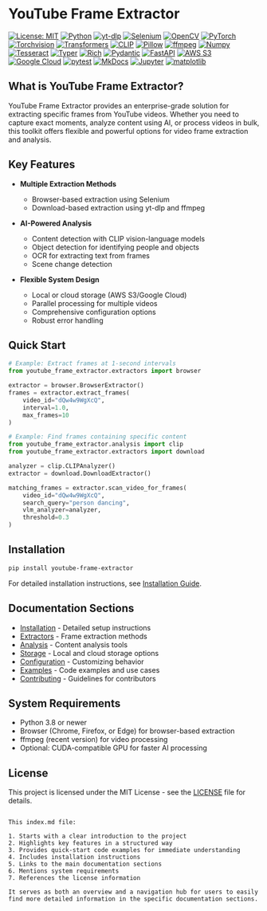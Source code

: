 # YouTube Frame Extractor

[![License: MIT](https://img.shields.io/badge/License-MIT-blue.svg)](https://opensource.org/licenses/MIT)
[![Python](https://img.shields.io/badge/Python-3.8%2B-blue.svg)](https://www.python.org/)
[![yt-dlp](https://img.shields.io/badge/yt--dlp-2023.3.4%2B-red.svg)](https://github.com/yt-dlp/yt-dlp)
[![Selenium](https://img.shields.io/badge/Selenium-4.1.0%2B-green.svg)](https://www.selenium.dev/)
[![OpenCV](https://img.shields.io/badge/OpenCV-4.7.0%2B-brightgreen.svg)](https://opencv.org/)
[![PyTorch](https://img.shields.io/badge/PyTorch-2.0.0%2B-EE4C2C.svg)](https://pytorch.org/)
[![Torchvision](https://img.shields.io/badge/Torchvision-0.15.0%2B-EE4C2C.svg)](https://pytorch.org/vision/)
[![Transformers](https://img.shields.io/badge/Transformers-4.27.0%2B-yellow.svg)](https://huggingface.co/transformers/)
[![CLIP](https://img.shields.io/badge/CLIP-OpenAI-blueviolet.svg)](https://github.com/openai/CLIP)
[![Pillow](https://img.shields.io/badge/Pillow-9.4.0%2B-blue.svg)](https://python-pillow.org/)
[![ffmpeg](https://img.shields.io/badge/ffmpeg--python-0.2.0%2B-orange.svg)](https://github.com/kkroening/ffmpeg-python)
[![Numpy](https://img.shields.io/badge/Numpy-1.24.2%2B-blue.svg)](https://numpy.org/)
[![Tesseract](https://img.shields.io/badge/pytesseract-0.3.10%2B-darkblue.svg)](https://github.com/madmaze/pytesseract)
[![Typer](https://img.shields.io/badge/Typer-0.7.0%2B-green.svg)](https://typer.tiangolo.com/)
[![Rich](https://img.shields.io/badge/Rich-13.3.0%2B-purple.svg)](https://github.com/Textualize/rich)
[![Pydantic](https://img.shields.io/badge/Pydantic-1.10.0%2B-blue.svg)](https://pydantic-docs.helpmanual.io/)
[![FastAPI](https://img.shields.io/badge/FastAPI-0.95.0%2B-009688.svg)](https://fastapi.tiangolo.com/)
[![AWS S3](https://img.shields.io/badge/boto3-1.26.0%2B-yellow.svg)](https://boto3.amazonaws.com/v1/documentation/api/latest/index.html)
[![Google Cloud](https://img.shields.io/badge/GCS-2.7.0%2B-blue.svg)](https://cloud.google.com/storage)
[![pytest](https://img.shields.io/badge/pytest-7.3.0%2B-blue.svg)](https://pytest.org/)
[![MkDocs](https://img.shields.io/badge/MkDocs-1.4.2%2B-blue.svg)](https://www.mkdocs.org/)
[![Jupyter](https://img.shields.io/badge/Jupyter-1.0.0%2B-orange.svg)](https://jupyter.org/)
[![matplotlib](https://img.shields.io/badge/matplotlib-3.7.1%2B-blue.svg)](https://matplotlib.org/)

## What is YouTube Frame Extractor?

YouTube Frame Extractor provides an enterprise-grade solution for extracting specific frames from YouTube videos. Whether you need to capture exact moments, analyze content using AI, or process videos in bulk, this toolkit offers flexible and powerful options for video frame extraction and analysis.

## Key Features

- **Multiple Extraction Methods**
  - Browser-based extraction using Selenium
  - Download-based extraction using yt-dlp and ffmpeg

- **AI-Powered Analysis**
  - Content detection with CLIP vision-language models
  - Object detection for identifying people and objects
  - OCR for extracting text from frames
  - Scene change detection

- **Flexible System Design**
  - Local or cloud storage (AWS S3/Google Cloud)
  - Parallel processing for multiple videos
  - Comprehensive configuration options
  - Robust error handling

## Quick Start

```python
# Example: Extract frames at 1-second intervals
from youtube_frame_extractor.extractors import browser

extractor = browser.BrowserExtractor()
frames = extractor.extract_frames(
    video_id="dQw4w9WgXcQ", 
    interval=1.0,
    max_frames=10
)

# Example: Find frames containing specific content
from youtube_frame_extractor.analysis import clip
from youtube_frame_extractor.extractors import download

analyzer = clip.CLIPAnalyzer()
extractor = download.DownloadExtractor()

matching_frames = extractor.scan_video_for_frames(
    video_id="dQw4w9WgXcQ",
    search_query="person dancing",
    vlm_analyzer=analyzer,
    threshold=0.3
)
```

## Installation

```bash
pip install youtube-frame-extractor
```

For detailed installation instructions, see [Installation Guide](installation.md).

## Documentation Sections

- [Installation](installation.md) - Detailed setup instructions
- [Extractors](api-reference/extractors.md) - Frame extraction methods
- [Analysis](api-reference/analysis.md) - Content analysis tools
- [Storage](api-reference/storage.md) - Local and cloud storage options
- [Configuration](api-reference/config.md) - Customizing behavior
- [Examples](examples/index.md) - Code examples and use cases
- [Contributing](contributing.md) - Guidelines for contributors

## System Requirements

- Python 3.8 or newer
- Browser (Chrome, Firefox, or Edge) for browser-based extraction
- ffmpeg (recent version) for video processing
- Optional: CUDA-compatible GPU for faster AI processing

## License

This project is licensed under the MIT License - see the [LICENSE](../LICENSE) file for details.
```

This index.md file:

1. Starts with a clear introduction to the project
2. Highlights key features in a structured way
3. Provides quick-start code examples for immediate understanding
4. Includes installation instructions
5. Links to the main documentation sections
6. Mentions system requirements
7. References the license information

It serves as both an overview and a navigation hub for users to easily find more detailed information in the specific documentation sections.